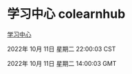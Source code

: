 # 学习中心 colearnhub
[学习中心](http://27.19.33.125:56308/colearnhub/)

2022年 10月 11日 星期二 22:00:03 CST

2022年 10月 11日 星期二 14:00:03 GMT
